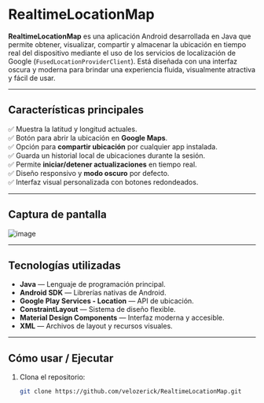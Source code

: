 # RealtimeLocationMap

**RealtimeLocationMap** es una aplicación Android desarrollada en Java que permite obtener, visualizar, compartir y almacenar la ubicación en tiempo real del dispositivo mediante el uso de los servicios de localización de Google (`FusedLocationProviderClient`). Está diseñada con una interfaz oscura y moderna para brindar una experiencia fluida, visualmente atractiva y fácil de usar.

---

## Características principales

✅ Muestra la latitud y longitud actuales.  
✅ Botón para abrir la ubicación en **Google Maps**.  
✅ Opción para **compartir ubicación** por cualquier app instalada.  
✅ Guarda un historial local de ubicaciones durante la sesión.  
✅ Permite **iniciar/detener actualizaciones** en tiempo real.  
✅ Diseño responsivo y **modo oscuro** por defecto.  
✅ Interfaz visual personalizada con botones redondeados.  

---

## Captura de pantalla

![image](https://github.com/user-attachments/assets/9dd76822-b5d3-47f7-b69d-d5ef676254bb)



---

##  Tecnologías utilizadas

- **Java** — Lenguaje de programación principal.
- **Android SDK** — Librerías nativas de Android.
- **Google Play Services - Location** — API de ubicación.
- **ConstraintLayout** — Sistema de diseño flexible.
- **Material Design Components** — Interfaz moderna y accesible.
- **XML** — Archivos de layout y recursos visuales.

---

## Cómo usar / Ejecutar

1. Clona el repositorio:
   ```bash
   git clone https://github.com/velozerick/RealtimeLocationMap.git
